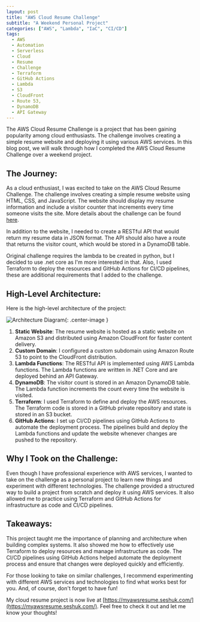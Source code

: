 ```yaml
---
layout: post
title: "AWS Cloud Resume Challenge"
subtitle: "A Weekend Personal Project"
categories: ["AWS", "Lambda", "IaC", "CI/CD"]
tags:
  - AWS
  - Automation
  - Serverless
  - Cloud
  - Resume 
  - Challenge 
  - Terraform 
  - GitHub Actions 
  - Lambda 
  - S3 
  - CloudFront 
  - Route 53,
  - DynamoDB
  - API Gateway
---
```


The AWS Cloud Resume Challenge is a project that has been gaining popularity among cloud enthusiasts. The challenge involves creating a simple resume website and deploying it using various AWS services. In this blog post, we will walk through how I completed the AWS Cloud Resume Challenge over a weekend project.

## The Journey:
As a cloud enthusiast, I was excited to take on the AWS Cloud Resume Challenge. The challenge involves creating a simple resume website using HTML, CSS, and JavaScript. The website should display my resume information and include a visitor counter that increments every time someone visits the site. More details about the challenge can be found [here](https://cloudresumechallenge.dev/).

In addition to the website, I needed to create a RESTful API that would return my resume data in JSON format. The API should also have a route that returns the visitor count, which would be stored in a DynamoDB table.

Original challenge requires the lambda to be created in python, but I decided to use .net core as I'm more interested in that.
Also, I used Terraform to deploy the resources and GitHub Actions for CI/CD pipelines, these are additional requirements that I added to the challenge.

## High-Level Architecture:
Here is the high-level architecture of the project:

![Architecture Diagram]({{site.baseurl}}/img/aws_cloud_resume_challenge.png){: .center-image }

1. **Static Website**: The resume website is hosted as a static website on Amazon S3 and distributed using Amazon CloudFront for faster content delivery.
2. **Custom Domain**: I configured a custom subdomain using Amazon Route 53 to point to the CloudFront distribution.
3. **Lambda Functions**: The RESTful API is implemented using AWS Lambda functions. The Lambda functions are written in .NET Core and are deployed behind an API Gateway.
4. **DynamoDB**: The visitor count is stored in an Amazon DynamoDB table. The Lambda function increments the count every time the website is visited.
5. **Terraform**: I used Terraform to define and deploy the AWS resources. The Terraform code is stored in a GitHub private repository and state is stored in an S3 bucket.
6. **GitHub Actions**: I set up CI/CD pipelines using GitHub Actions to automate the deployment process. The pipelines build and deploy the Lambda functions and update the website whenever changes are pushed to the repository.

## Why I Took on the Challenge:

Even though I have professional experience with AWS services, I wanted to take on the challenge as a personal project to learn new things and experiment with different technologies. The challenge provided a structured way to build a project from scratch and deploy it using AWS services. It also allowed me to practice using Terraform and GitHub Actions for infrastructure as code and CI/CD pipelines.

## Takeaways:
This project taught me the importance of planning and architecture when building complex systems. It also showed me how to effectively use Terraform to deploy resources and manage infrastructure as code. The CI/CD pipelines using GitHub Actions helped automate the deployment process and ensure that changes were deployed quickly and efficiently.

For those looking to take on similar challenges, I recommend experimenting with different AWS services and technologies to find what works best for you. And, of course, don't forget to have fun!

My cloud resume project is now live at [https://myawsresume.seshuk.com/](https://myawsresume.seshuk.com/). Feel free to check it out and let me know your thoughts!